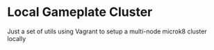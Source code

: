 # Local Gameplate Cluster
Just a set of utils using Vagrant to setup a multi-node microk8 cluster locally
